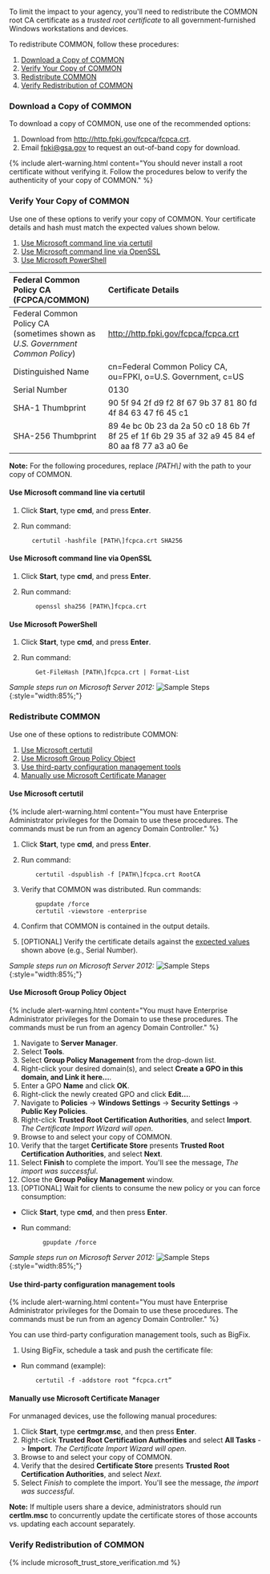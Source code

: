 To limit the impact to your agency, you'll need to redistribute the COMMON root CA certificate as a _trusted root certificate_ to all government-furnished Windows workstations and devices.

To redistribute COMMON, follow these procedures:
1. [Download a Copy of COMMON](#download-a-copy-of-common)
1. [Verify Your Copy of COMMON](#verify-your-copy-of-common)
1. [Redistribute COMMON](#redistribute-common)
1. [Verify Redistribution of COMMON](#verify-redistribution-of-common)

### Download a Copy of COMMON

To download a copy of COMMON, use one of the recommended options:
1. Download from http://http.fpki.gov/fcpca/fcpca.crt. 
1. Email fpki@gsa.gov to request an out-of-band copy for download.

{% include alert-warning.html content="You should never install a root certificate without verifying it. Follow the procedures below to verify the authenticity of your copy of COMMON." %} 


### Verify Your Copy of COMMON

Use one of these options to verify your copy of COMMON. Your certificate details and hash must match the expected values shown below. 

1. [Use Microsoft command line via certutil](#use-microsoft-command-line-via-certutil)
1. [Use Microsoft command line via OpenSSL](#use-microsoft-command-line-via-openssl)
1. [Use Microsoft PowerShell](#use-microsoft-powershell)


| **Federal Common Policy CA (FCPCA/COMMON)**  | **Certificate Details**                             |
| :--------  | :-------------------------------     |
| Federal Common Policy CA<br>(sometimes shown as *U.S. Government Common Policy*) | http://http.fpki.gov/fcpca/fcpca.crt |
| Distinguished Name | cn=Federal Common Policy CA, ou=FPKI, o=U.S. Government, c=US |
| Serial Number | 0130 |
| SHA-1 Thumbprint | 90 5f 94 2f d9 f2 8f 67 9b 37 81 80 fd 4f 84 63 47 f6 45 c1 |
| SHA-256 Thumbprint | 89 4e bc 0b 23 da 2a 50 c0 18 6b 7f 8f 25 ef 1f 6b 29 35 af 32 a9 45 84 ef 80 aa f8 77 a3 a0 6e |


**Note:** For the following procedures, replace *[PATH\\]* with the path to your copy of COMMON.


#### Use Microsoft command line via certutil 
1. Click **Start**, type **cmd**, and press **Enter**.
1. Run command:

    ```
	   certutil -hashfile [PATH\]fcpca.crt SHA256
    ```


#### Use Microsoft command line via OpenSSL
1. Click **Start**, type **cmd**, and press **Enter**.
1. Run command:

    ```
        openssl sha256 [PATH\]fcpca.crt
    ```


#### Use Microsoft PowerShell
1. Click **Start**, type **cmd**, and press **Enter**.
1. Run command:

    ```
        Get-FileHash [PATH\]fcpca.crt | Format-List
    ```

*Sample steps run on Microsoft Server 2012:*
![Sample Steps]({{site.baseurl}}/img/verify.gif){:style="width:85%;"}


### Redistribute COMMON 

Use one of these options to redistribute COMMON:

1. [Use Microsoft certutil](#use-microsoft-certutil)
1. [Use Microsoft Group Policy Object](#use-microsoft-group-policy-object)
1. [Use third-party configuration management tools](#use-third-party-configuration-management-tools)
1. [Manually use Microsoft Certificate Manager](#manually-use-microsoft-certificate-manager)


#### Use Microsoft certutil 

{% include alert-warning.html content="You must have Enterprise Administrator privileges for the Domain to use these procedures. The commands must be run from an agency Domain Controller." %}

1. Click **Start**, type **cmd**, and press **Enter**.
1. Run command:

    ```
        certutil -dspublish -f [PATH\]fcpca.crt RootCA
    ```

1. Verify that COMMON was distributed. Run commands:

    ```
        gpupdate /force
        certutil -viewstore -enterprise
    ```

1. Confirm that COMMON is contained in the output details.
1. [OPTIONAL] Verify the certificate details against the [expected values](#verify-your-copy-of-common) shown above (e.g., Serial Number).


*Sample steps run on Microsoft Server 2012:*
![Sample Steps]({{site.baseurl}}/img/certutil.gif){:style="width:85%;"}


#### Use Microsoft Group Policy Object

{% include alert-warning.html content="You must have Enterprise Administrator privileges for the Domain to use these procedures. The commands must be run from an agency Domain Controller." %}

1. Navigate to **Server Manager**.
1. Select **Tools**.
1. Select **Group Policy Management** from the drop-down list.
1. Right-click your desired domain(s), and select **Create a GPO in this domain, and Link it here…**.
1. Enter a GPO **Name** and click **OK**.
1. Right-click the newly created GPO and click **Edit…**.
1. Navigate to **Policies** -> **Windows Settings** -> **Security Settings** -> **Public Key Policies**.  
1. Right-click **Trusted Root Certification Authorities**, and select **Import**. *The Certificate Import Wizard will open*. 
1. Browse to and select your copy of COMMON.
1. Verify that the target **Certificate Store** presents **Trusted Root Certification Authorities**, and select **Next**.
1. Select **Finish** to complete the import.  You'll see the message, *The import was successful*.
1. Close the **Group Policy Management** window.
1. [OPTIONAL] Wait for clients to consume the new policy or you can force consumption:
- Click **Start**, type **cmd**, and then press **Enter**.
- Run command:

    ```
          gpupdate /force
    ```

*Sample steps run on Microsoft Server 2012:*
![Sample Steps]({{site.baseurl}}/img/gpo.gif){:style="width:85%;"}


#### Use third-party configuration management tools

{% include alert-warning.html content="You must have Enterprise Administrator privileges for the Domain to use these procedures. The commands must be run from an agency Domain Controller." %}

You can use third-party configuration management tools, such as BigFix.

1. Using BigFix, schedule a task and push the certificate file:
- Run command (example): 
	
    ```
        certutil -f -addstore root “fcpca.crt”
    ```


#### Manually use Microsoft Certificate Manager
For unmanaged devices, use the following manual procedures:
1. Click **Start**, type **certmgr.msc**, and then press **Enter**.
1. Right-click **Trusted Root Certification Authorities** and select **All Tasks** -> **Import**. *The Certificate Import Wizard will open*. 
1. Browse to and select your copy of COMMON.
1. Verify that the desired **Certificate Store** presents **Trusted Root Certification Authorities**, and select *Next*.
1. Select *Finish* to complete the import. You'll see the message, *the import was successful*.

**Note:** If multiple users share a device, administrators should run **certlm.msc** to concurrently update the certificate stores of those accounts vs. updating each account separately.


### Verify Redistribution of COMMON
{% include microsoft_trust_store_verification.md %}

